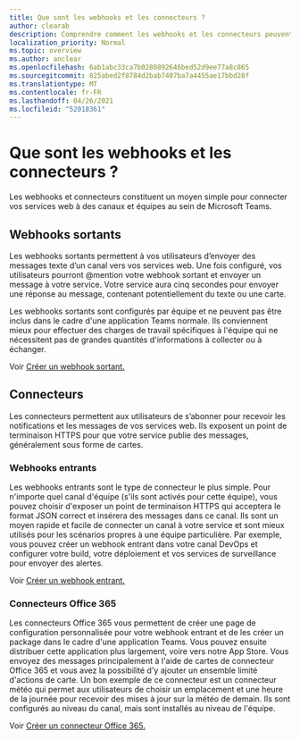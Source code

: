 ```yaml
---
title: Que sont les webhooks et les connecteurs ?
author: clearab
description: Comprendre comment les webhooks et les connecteurs peuvent connecter vos services web au client Teams.
localization_priority: Normal
ms.topic: overview
ms.author: anclear
ms.openlocfilehash: 6ab1abc33ca7b0280892646bed52d9ee77a8c865
ms.sourcegitcommit: 825abed2f8784d2bab7407ba7a4455ae17bbd28f
ms.translationtype: MT
ms.contentlocale: fr-FR
ms.lasthandoff: 04/26/2021
ms.locfileid: "52018361"
---
```

# <a name="what-are-webhooks-and-connectors"></a>Que sont les webhooks et les connecteurs ?

Les webhooks et connecteurs constituent un moyen simple pour connecter vos services web à des canaux et équipes au sein de Microsoft Teams. 

## <a name="outgoing-webhooks"></a>Webhooks sortants

Les webhooks sortants permettent à vos utilisateurs d’envoyer des messages texte d’un canal vers vos services web. Une fois configuré, vos utilisateurs pourront @mention votre webhook sortant et envoyer un message à votre service. Votre service aura cinq secondes pour envoyer une réponse au message, contenant potentiellement du texte ou une carte.

Les webhooks sortants sont configurés par équipe et ne peuvent pas être inclus dans le cadre d'une application Teams normale. Ils conviennent mieux pour effectuer des charges de travail spécifiques à l'équipe qui ne nécessitent pas de grandes quantités d'informations à collecter ou à échanger.

Voir [Créer un webhook sortant.](~/webhooks-and-connectors/how-to/add-outgoing-webhook.md)

## <a name="connectors"></a>Connecteurs

Les connecteurs permettent aux utilisateurs de s’abonner pour recevoir les notifications et les messages de vos services web. Ils exposent un point de terminaison HTTPS pour que votre service publie des messages, généralement sous forme de cartes.

### <a name="incoming-webhooks"></a>Webhooks entrants

Les webhooks entrants sont le type de connecteur le plus simple. Pour n'importe quel canal d'équipe (s'ils sont activés pour cette équipe), vous pouvez choisir d'exposer un point de terminaison HTTPS qui acceptera le format JSON correct et insérera des messages dans ce canal. Ils sont un moyen rapide et facile de connecter un canal à votre service et sont mieux utilisés pour les scénarios propres à une équipe particulière. Par exemple, vous pouvez créer un webhook entrant dans votre canal DevOps et configurer votre build, votre déploiement et vos services de surveillance pour envoyer des alertes.

Voir [Créer un webhook entrant.](~/webhooks-and-connectors/how-to/add-incoming-webhook.md)

### <a name="office-365-connectors"></a>Connecteurs Office 365

Les connecteurs Office 365 vous permettent de créer une page de configuration personnalisée pour votre webhook entrant et de les créer un package dans le cadre d'une application Teams. Vous pouvez ensuite distribuer cette application plus largement, voire vers notre App Store. Vous envoyez des messages principalement à l'aide de cartes de connecteur Office 365 et vous avez la possibilité d'y ajouter un ensemble limité d'actions de carte. Un bon exemple de ce connecteur est un connecteur météo qui permet aux utilisateurs de choisir un emplacement et une heure de la journée pour recevoir des mises à jour sur la météo de demain. Ils sont configurés au niveau du canal, mais sont installés au niveau de l'équipe.

Voir [Créer un connecteur Office 365.](~/webhooks-and-connectors/how-to/connectors-creating.md)
